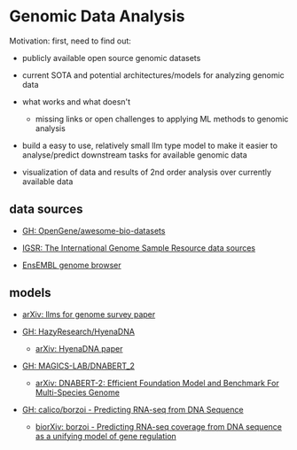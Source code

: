 # Genomic Data Analysis

Motivation: first, need to find out:
- publicly available open source genomic datasets
- current SOTA and potential architectures/models for analyzing genomic data
- what works and what doesn't
    - missing links or open challenges to applying ML methods to genomic analysis

- build a easy to use, relatively small llm type model to make it easier to analyse/predict downstream tasks for available genomic data
- visualization of data and results of 2nd order analysis over currently available data

## data sources

- [GH: OpenGene/awesome-bio-datasets](https://github.com/OpenGene/awesome-bio-datasets)

- [IGSR: The International Genome Sample Resource data sources](https://www.internationalgenome.org/data)

- [EnsEMBL genome browser](https://www.ensembl.org/index.html)

## models

- [arXiv: llms for genome survey paper](https://arxiv.org/pdf/2311.07621.pdf)
- [GH: HazyResearch/HyenaDNA](https://github.com/HazyResearch/hyena-dna)
    - [arXiv: HyenaDNA paper](https://arxiv.org/abs/2306.15794)

- [GH: MAGICS-LAB/DNABERT_2](https://github.com/MAGICS-LAB/DNABERT_2)
    - [arXiv: DNABERT-2: Efficient Foundation Model and Benchmark For Multi-Species Genome](https://arxiv.org/abs/2306.15006)

- [GH: calico/borzoi - Predicting RNA-seq from DNA Sequence](https://github.com/calico/borzoi)
    - [biorXiv: borzoi - Predicting RNA-seq coverage from DNA sequence as a unifying model of gene regulation](https://www.biorxiv.org/content/10.1101/2023.08.30.555582v1)